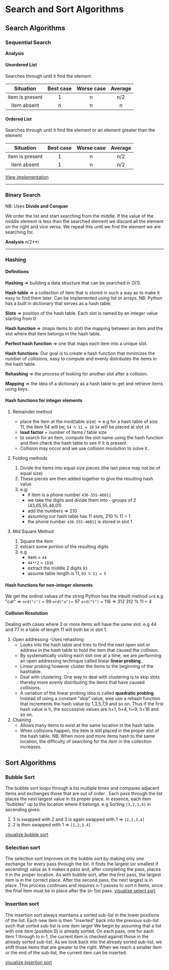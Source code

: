 # Search and Sort Algorithms

## Search Algorithms

### Sequential Search

**Analysis**

#### Unordered List

Searches through until it find the element

|    Situation    | Best case | Worse case | Average |
| :-------------: | :-------: | :--------: | :-----: |
| item is present |     1     |     n      |   n/2   |
|   item absent   |     n     |     n      |    n    |

#### Ordered List

Searches through until it find the element or an element greater than the element

|    Situation    | Best case | Worse case | Average |
| :-------------: | :-------: | :--------: | :-----: |
| item is present |     1     |     n      |   n/2   |
|   item absent   |     1     |     n      |   n/2   |

[View implementation](search_and_sort.md)

---

### Binary Search

NB: Uses **Divide and Conquer**

We order the list and start searching from the middle. If the value of the middle element is less than the searched element we discard all the element on the right and vice versa. We repeat this until we find the element we are searching for.

**Analysis**
n/2\*\*i

---

### Hashing

#### Definitions

**Hashing** => building a data structure that can be searched in O(1).

**Hash table** => a collection of item that is stored in such a way as to make it easy to find them later. Can be implemented using list or arrays.
NB: Python has a built in dictionary that serves as a hash table.

**Slots** => position of the hash table. Each slot is named by an integer value starting from 0

**Hash function** => (maps items to slot) the mapping between an item and the slot where that item belongs in the hash table.

**Perfect hash function** => one that maps each item into a unique slot.

**Hash functions**:
Our goal is to create a hash function that minimizes the number of collisions, easy to compute and evenly distributes the items in the hash table.

**Rehashing** => the process of looking for another slot after a collision.

**Mapping** => the idea of a dictionary as a hash table to get and retrieve items using keys.

#### Hash functions for integer elements

1. Remainder method

   - place the item at the mod(table size) -> e.g for a hash table of size 11, the item 54 will be; `54 % 11 = 10` `54` will be placed at slot `10`
   - **load factor** = number of items / table size
   - to search for an item, compute the slot name using the hash function and then check the hash table to see if it is present.
   - Collision may occur and we use collision resolution to solve it.

2. Folding methods
   1. Divide the items into equal size pieces (the last piece may not be of equal size)
   2. These pieces are then added together to give the resulting hash value
   3. e.g:
      - if item is a phone number `436-555-46011`
      - we take the digits and divide them into - groups of 2 (43,65,55,46,01)
      - add the numbers => 210
      - assuming our hash table has 11 slots, 210 % 11 = 1
      - the phone number `436-555-46011` is stored in slot 1
3. Mid Square Method
   1. Square the item
   2. extract some portion of the resulting digits
   3. e.g
      - item = `44`
      - `44**2` = `1936`
      - extract the middle 2 digits `93`
      - assume table length is 11, `93 % 11 = 5`

#### Hash functions for non-integer elements

We get the ordinal values of the string
Python has the inbuilt method `ord`
e.g "cat" => `ord("c")` = 99 `ord("a")`= 97 `ord("t")` = 116 => 312
312 % 11 = 4

#### Collision Resolution

Dealing with cases where 2 or more items will have the same slot. e.g 44 and 77 in a table of length 11 will both be in slot 1.

1. Open addressing
   -Uses rehashing
   - Looks into the hash table and tries to find the next open slot or address in the hash table to hold the item that caused the collision.
   - By systematically visiting each slot one at a time, we are performing an open addressing technique called linear **linear probing**.
   - Linear probing however cluster the items to the beginning of the hashtable.
   - Deal with clustering. One way to deal with clustering is to skip slots thereby more evenly distributing the items that have caused collisions.
   - A variation of the linear probing idea is called **quadratic probing**. Instead of using a constant "skip" value, wee use a rehash function that increments the hash value by 1,3,5,7,9 and so on. Thus if the first hash value is h, the successive values are h+1, h+4, h+9, h+16 and so on.
2. Chaining
   - Allows many items to exist at the same location in the hash table.
   - When collisions happen, the item is still placed in the proper slot of the hash table.
     <!-- FIXME: add image-->
     NB: When more and more items hash to the same location, the difficulty of searching for the item in the collection increases.

## Sort Algorithms

### Bubble Sort

The bubble sort loops through a list multiple times and compares adjacent items and exchanges those that are out of order . Each pass through the list places the next largest value in its proper place. In essence, each item "bubbles" up to the location where it belongs.
e.g
Sorting `[3,2,1,4]` in ascending gives:

1. 3 is swapped with 2 and 3 is again swapped with 1 => `[2,1,3,4]`
2. 2 is then swapped with 1 => `[1,2,3,4]`

[visualize bubble sort](https://visualgo.net/en/sorting)

### Selection sort

The selection sort improves on the bubble sort by making only one exchange for every pass through the list. It finds the largest (or smallest if ascending) value as it makes a pass and, after completing the pass, places it in the proper location. As with bubble sort, after the first pass, the largest item is in the correct place. After the second pass, the next largest is in place. This process continues and requires n-1 passes to sort n items, since the final item must be in place after the (n-1)st pass.
[visualize select sort](https://visualgo.net/en/sorting)

### Insertion sort

The insertion sort always maintains a sorted sub-list in the lower positions of the list.
Each new item is then "inserted" back into the previous sub-list such that sorted sub-list is one item larger
We begin by assuming that a list with one item (position 0) is already sorted.
On each pass, one for each item 1 through to n-1, the current item is checked against those in the already sorted sub-list.
As we look back into the already sorted sub-list, we shift those items that are greater to the right.
When we reach a smaller item or the end of the sub-list, the current item can be inserted.

[visualize insertion sort](https://visualgo.net/en/sorting)
